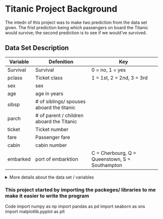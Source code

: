 # Titanic Project Background 
The intedn of this project was to make two prediction from the data set given. The frist prediction being which passengers on board the Titanic would survive; the second prediction is to see if we would’ve survived.


## Data Set Description
|Variable               | Defenition                | Key              |
|-----------------------|----------------------------|------------------|
|Survival| Survival| 0 = no, 1 = yes|
|pclass| Ticket class| 1 = 1st, 2 = 2nd, 3 = 3rd|
|sex| sex| |
|age| age in years| |
|sibsp| # of siblings/ spouses aboard the titanic| |
|parch| # of parent / children aboard the Titanic| |
|ticket| Ticket number||
|fare| Passenger fare||
|cabin| cabin number||
|embarked| port of embarktion| C = Cherbourg, Q = Queenstown, S = Southampton|

<details><summary> More details about the data set / variables </summary>

pclass: A proxy for socio-economic status (SES); 1st = Upper, 2nd = Middle, 3rd = Lower

age: Age is fractional if less than 1. If the age is estimated, is it in the form of xx.5

sibsp: The dataset defines family relations in this way...
Sibling = brother, sister, stepbrother, stepsister
; Spouse = husband, wife (mistresses and fiancés were ignored)

parch: The dataset defines family relations in this way...
Parent = mother, father
; Child = daughter, son, stepdaughter, stepson
**Some children travelled only with a nanny, therefore parch=0 for them.
</details>

###  This project started by importing the packeges/ libraries to me make it easier to write the program
Code
   import numpy as np
   import pandas as pd
   import seaborn as sns
   import matplotlib.pyplot as plt
